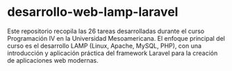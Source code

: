 # desarrollo-web-lamp-laravel
Este repositorio recopila las 26 tareas desarrolladas durante el curso Programación IV en la Universidad Mesoamericana. El enfoque principal del curso es el desarrollo LAMP (Linux, Apache, MySQL, PHP), con una introducción y aplicación práctica del framework Laravel para la creación de aplicaciones web modernas.
